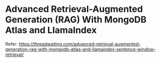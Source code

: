 # Advanced Retrieval-Augmented Generation (RAG) With MongoDB Atlas and LlamaIndex

Refer: https://threadwaiting.com/advanced-retrieval-augmented-generation-rag-with-mongodb-atlas-and-llamaindex-sentence-window-retrieval/
